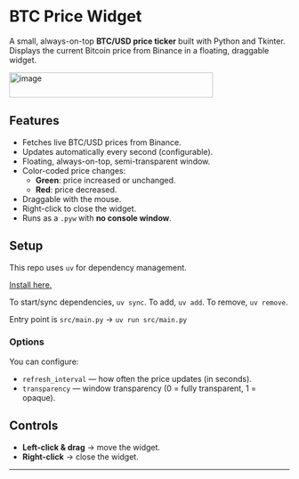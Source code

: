 # BTC Price Widget

A small, always-on-top **BTC/USD price ticker** built with Python and Tkinter.  
Displays the current Bitcoin price from Binance in a floating, draggable widget.

<img width="366" height="45" alt="image" src="https://github.com/user-attachments/assets/40c56cc2-025d-4ee6-a250-4501443a2b43" />


## Features

- Fetches live BTC/USD prices from Binance.
- Updates automatically every second (configurable).
- Floating, always-on-top, semi-transparent window.
- Color-coded price changes:
  - **Green**: price increased or unchanged.
  - **Red**: price decreased.
- Draggable with the mouse.
- Right-click to close the widget.
- Runs as a `.pyw` with **no console window**.


## Setup

This repo uses `uv` for dependency management.

[Install here.](https://docs.astral.sh/uv/getting-started/installation/)

To start/sync dependencies, `uv sync`.
To add, `uv add`.
To remove, `uv remove`.

Entry point is `src/main.py` -> `uv run src/main.py`


### Options

You can configure:

- `refresh_interval` — how often the price updates (in seconds).
- `transparency` — window transparency (0 = fully transparent, 1 = opaque).


## Controls

- **Left-click & drag** → move the widget.
- **Right-click** → close the widget.


---

